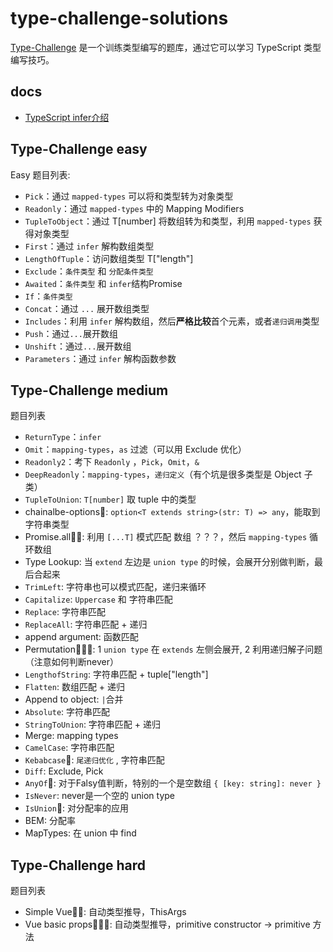 # type-challenge-solutions
[Type-Challenge](https://github.com/type-challenges/type-challenges) 是一个训练类型编写的题库，通过它可以学习 TypeScript 类型编写技巧。

## docs

- [TypeScript infer介绍](./docs/infer.md)

## Type-Challenge easy

Easy 题目列表:
- `Pick`：通过 `mapped-types` 可以将和类型转为对象类型
- `Readonly`：通过 `mapped-types` 中的 Mapping Modifiers 
- `TupleToObject`：通过 T[number] 将数组转为和类型，利用 `mapped-types` 获得对象类型
- `First`：通过 `infer` 解构数组类型
- `LengthOfTuple`：访问数组类型 T["length"]
- `Exclude`：`条件类型` 和 `分配条件类型`
- `Awaited`：`条件类型` 和 `infer`结构Promise 
- `If`：`条件类型`
- `Concat`：通过 `...` 展开数组类型
- `Includes`：利用 `infer` 解构数组，然后**严格比较**首个元素，或者`递归调用`类型
- `Push`：通过`...`展开数组
- `Unshift`：通过`...`展开数组
- `Parameters`：通过 `infer` 解构函数参数

## Type-Challenge medium

题目列表
- `ReturnType`：`infer`
- `Omit`：`mapping-types`，`as` 过滤（可以用 Exclude 优化）
- `Readonly2`：考下 `Readonly` ，`Pick`，`Omit`，`&`
- `DeepReadonly`：`mapping-types`，`递归定义`（有个坑是很多类型是 Object 子类）
- `TupleToUnion`: `T[number]` 取 tuple 中的类型
- chainalbe-options🌟: `option<T extends string>(str: T) => any`，能取到字符串类型
- Promise.all🌟🌟: 利用 `[...T]` 模式匹配 数组 ？？？，然后 `mapping-types` 循环数组
- Type Lookup: 当 `extend` 左边是 `union type` 的时候，会展开分别做判断，最后合起来
- `TrimLeft`: 字符串也可以模式匹配，递归来循环
- `Capitalize`: `Uppercase` 和 字符串匹配
- `Replace`: 字符串匹配
- `ReplaceAll`: 字符串匹配 + 递归
- append argument: 函数匹配 
- Permutation🌟🌟🌟:  1 `union type` 在 `extends` 左侧会展开, 2 利用递归解子问题 （注意如何判断never）
- `LengthofString`: 字符串匹配 + tuple["length"] 
- `Flatten`: 数组匹配 + 递归
- Append to object: `|`合并
- `Absolute`: 字符串匹配
- `StringToUnion`: 字符串匹配 + 递归
- Merge: mapping types
- `CamelCase`: 字符串匹配
- `Kebabcase`🌟: `尾递归优化` , 字符串匹配
- `Diff`: Exclude, Pick
- `AnyOf`🌟: 对于Falsy值判断，特别的一个是空数组 `{ [key: string]: never }` 
- `IsNever`: never是一个空的 union type
- `IsUnion`🌟: 对分配率的应用
- BEM: 分配率
- MapTypes: 在 union 中 find

## Type-Challenge hard

题目列表
- Simple Vue🌟🌟: 自动类型推导，ThisArgs
- Vue basic props🌟🌟🌟: 自动类型推导，primitive constructor -> primitive 方法






